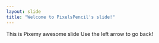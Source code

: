 ```yaml
---
layout: slide
title: "Welcome to PixelsPencil's slide!"
---
```


This is Pixemy awesome slide
Use the left arrow to go back!
